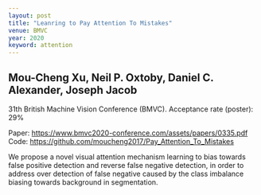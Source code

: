 ```yaml
---
layout: post
title: "Leanring to Pay Attention To Mistakes"
venue: BMVC
year: 2020
keyword: attention
---
```

Mou-Cheng Xu, Neil P. Oxtoby, Daniel C. Alexander, Joseph Jacob
---
<p>
31th British Machine Vision Conference (BMVC). Acceptance rate (poster): 29%
</p>

<p>
Paper: <a href="https://www.bmvc2020-conference.com/assets/papers/0335.pdf"> https://www.bmvc2020-conference.com/assets/papers/0335.pdf </a>
Code: <a href="https://github.com/moucheng2017/Pay_Attention_To_Mistakes"> https://github.com/moucheng2017/Pay_Attention_To_Mistakes </a>
</p>
<!-- Talk: <a href="https://www.bmvc2020-conference.com/conference/papers/paper_0335.html"> https://www.bmvc2020-conference.com/conference/papers/paper_0335.html </a> -->

We propose a novel visual attention mechanism learning to bias towards false positive detection and reverse false negative detection, in order to address over detection of false negative caused by the class imbalance biasing towards background in segmentation.

<!-- <img src="https://github.com/moucheng2017/moucheng2017.github.io/gsk.jpeg" width="200" height="80"> -->

